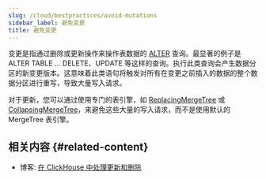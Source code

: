 ```yaml
---
slug: /cloud/bestpractices/avoid-mutations
sidebar_label: 避免变更
title: 避免变更
---
```


变更是指通过删除或更新操作来操作表数据的 [ALTER](/sql-reference/statements/alter/) 查询。最显著的例子是 ALTER TABLE … DELETE、UPDATE 等这样的查询。执行此类查询会产生数据分区的新变更版本。这意味着此类语句将触发对所有在变更之前插入的数据的整个数据分区进行重写，导致大量写入请求。

对于更新，您可以通过使用专门的表引擎，如 [ReplacingMergeTree](/engines/table-engines/mergetree-family/replacingmergetree.md) 或 [CollapsingMergeTree](/engines/table-engines/mergetree-family/collapsingmergetree.md)，来避免这些大量的写入请求，而不是使用默认的 MergeTree 表引擎。


## 相关内容 {#related-content}

- 博客: [在 ClickHouse 中处理更新和删除](https://clickhouse.com/blog/handling-updates-and-deletes-in-clickhouse)
